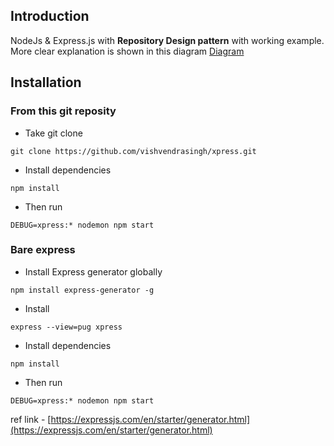 Introduction
-------------
NodeJs & Express.js with **Repository Design pattern** with working example. More clear explanation is shown in this diagram [Diagram](https://github.com/vishvendrasingh/xpress/blob/master/Architecture.pdf)

Installation
-------------
### From this git reposity
- Take git clone 
```
git clone https://github.com/vishvendrasingh/xpress.git
```
- Install dependencies
```
npm install
```
- Then run
```
DEBUG=xpress:* nodemon npm start
```
### Bare express 
- Install Express generator globally
```
npm install express-generator -g
```
- Install 
```
express --view=pug xpress
```
- Install dependencies
```
npm install
```
- Then run
```
DEBUG=xpress:* nodemon npm start
```

ref link - [https://expressjs.com/en/starter/generator.html](https://expressjs.com/en/starter/generator.html)